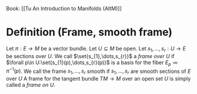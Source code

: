 Book: [[Tu An Introduction to Manifolds (AItM)]]
# Definition (Frame, smooth frame)
Let $\pi:E\to M$ be a vector bundle.
Let $U\subseteq M$ be open.
Let $s_{1},\dots,s_{r}:U\to E$ be sections over $U$.
We call $\set{s_{1},\dots,s_{r}}$ a *frame over $U$* if $\forall p\in U:\set{s_{1}(p),\dots,s_{r}(p)}$ is a basis for the fiber $E_{p}\coloneqq\pi ^{-1}(p)$.
We call the frame $s_{1},\dots,s_{r}$ smooth if $s_{1},\dots,s_{r}$ are smooth sections of $E$ over $U$
A frame for the tangent bundle $TM\to M$ over an open set $U$ is simply called a *frame on $U$*.